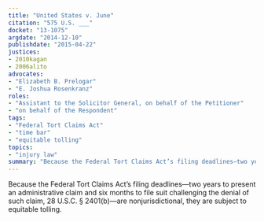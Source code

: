 ```yaml
---
title: "United States v. June"
citation: "575 U.S. ___"
docket: "13-1075"
argdate: "2014-12-10"
publishdate: "2015-04-22"
justices:
- 2010kagan
- 2006alito
advocates:
- "Elizabeth B. Prelogar"
- "E. Joshua Rosenkranz"
roles:
- "Assistant to the Solicitor General, on behalf of the Petitioner"
- "on behalf of the Respondent"
tags:
- "Federal Tort Claims Act"
- "time bar"
- "equitable tolling"
topics:
- "injury law"
summary: "Because the Federal Tort Claims Act’s filing deadlines—two years to present an administrative claim and six months to file suit challenging the denial of such claim, 28 U.S.C. § 2401(b)—are nonjurisdictional, they are subject to equitable tolling."
---
```

Because the Federal Tort Claims Act’s filing deadlines—two years to present an administrative claim and six months to file suit challenging the denial of such claim, 28 U.S.C. § 2401(b)—are nonjurisdictional, they are subject to equitable tolling.

